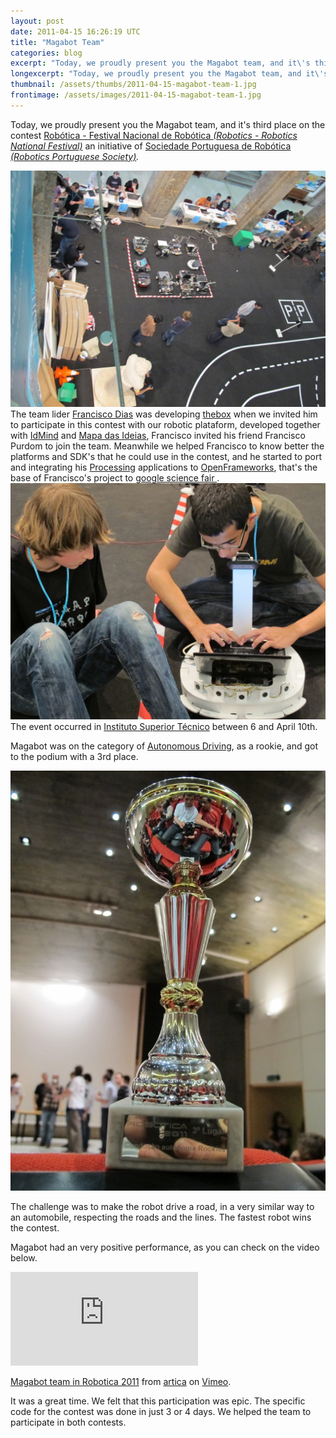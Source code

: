 ```yaml
---
layout: post
date: 2011-04-15 16:26:19 UTC
title: "Magabot Team"
categories: blog
excerpt: "Today, we proudly present you the Magabot team, and it\'s third place on the contest Robótica - Festival Nacional de Robótica (Robotics - Robotics National Festival) an initiative of Sociedade Portuguesa de Robótica (Robotics Portuguese Society)."
longexcerpt: "Today, we proudly present you the Magabot team, and it\'s third place on the contest Robótica - Festival Nacional de Robótica (Robotics - Robotics National Festival) an initiative of Sociedade Portuguesa de Robótica (Robotics Portuguese Society). The team lider Francisco Dias was developing thebox when we invited him to participate in this contest with our robotic plataform, developed together with IdMind and Mapa das Ideias, Francisco invited his friend Francisco Purdom to join the team."
thumbnail: /assets/thumbs/2011-04-15-magabot-team-1.jpg
frontimage: /assets/images/2011-04-15-magabot-team-1.jpg
---
```


Today, we proudly present you the Magabot team, and it's third place on the contest <a href="http://robotica2011.ist.utl.pt/">Robótica - Festival Nacional de Robótica </a><em><a href="http://robotica2011.ist.utl.pt/">(Robotics - Robotics National Festival)</a> </em>an initiative of <a href="http://www.spr.ua.pt/site/">Sociedade Portuguesa de Robótica </a><em><a href="http://www.spr.ua.pt/site/">(Robotics Portuguese Society)</a>.</em>

<em><a href="http://www.artica.cc/blog/wp-content/uploads/2011/04/IMG_0086.jpg"><img class="postimage" src="/assets/images/2011-04-15-magabot-team-1.jpg"/></a>
</em>
The team lider <a href="http://www.franciscodias.net/">Francisco Dias</a> was developing <a href="http://www.franciscodias.net/robots/the-box">thebox</a> when we invited him to participate in this contest with our robotic plataform, developed together with <a href="http://www.idmind.pt">IdMind</a> and <a href="http://www.mapadasideias.pt">Mapa das Ideias</a>, Francisco invited his friend Francisco Purdom to join the team. 
Meanwhile we helped Francisco to know better the platforms and SDK's that he could use in the contest, and he started to port and integrating his <a href="http://processing.org/">Processing</a> applications to <a href="http://www.openframeworks.cc/">OpenFrameworks</a>, that's the base of Francisco's project to  <a href="hhttps://sites.google.com/site/laptoponwheels/">google science fair </a>.
<a href="http://www.artica.cc/blog/wp-content/uploads/2011/04/IMG_0104.jpg"><img class="postimage" src="/assets/images/2011-04-15-magabot-team-2.jpg"/></a>
The event occurred in <a href="http://www.ist.utl.pt/">Instituto Superior Técnico</a> between 6 and April 10th.

Magabot was on the category of <a href="http://robotica2011.ist.utl.pt/pt/competicoes/conducao_autonoma/">Autonomous Driving</a>, as a rookie, and got to the podium with a 3rd place.

<a href="http://www.artica.cc/blog/wp-content/uploads/2011/04/IMG_0144.jpg"><img class="postimage" src="/assets/images/2011-04-15-magabot-team-3.jpg"/></a>

The challenge was to make the robot drive a road, in a very similar way to an automobile, respecting the roads and the lines. The fastest robot wins the contest.

Magabot had an very positive performance, as you can check on the video below.

<div class="video-container"><iframe src="http://player.vimeo.com/video/22397276" frameborder="0" allowfullscreen></iframe></div><p><a href="http://vimeo.com/22397276">Magabot team in Robotica 2011</a> from <a href="http://vimeo.com/articacc">artica</a> on <a href="http://vimeo.com">Vimeo</a>.</p>

It was a great time. We felt that this participation was epic. The specific code for the contest was done in just 3 or 4 days. We helped the team to participate in both contests.


